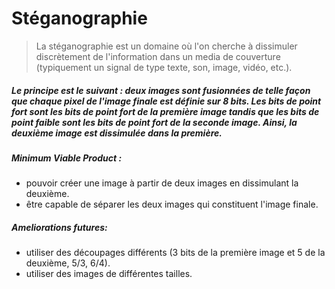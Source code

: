 # Stéganographie

> La stéganographie est un domaine où l'on cherche à dissimuler discrètement de l'information dans un media de couverture (typiquement un signal de type texte, son, image, vidéo, etc.).
##### Le principe est le suivant : deux images sont fusionnées de telle façon que chaque pixel de l'image finale est définie sur 8 bits. Les bits de point fort sont les bits de point fort de la première image tandis que les bits de point faible sont les bits de point fort de la seconde image. Ainsi, la deuxième image est dissimulée dans la première.
##### Minimum Viable Product :
- pouvoir créer une image à partir de deux images en dissimulant la deuxième.
- être capable de séparer les deux images qui constituent l'image finale.
##### Ameliorations futures:
- utiliser des découpages différents (3 bits de la première image et 5 de la deuxième, 5/3, 6/4).
- utiliser des images de différentes tailles.

